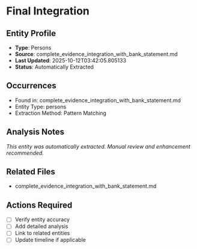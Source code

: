 # Final Integration

## Entity Profile
- **Type**: Persons
- **Source**: complete_evidence_integration_with_bank_statement.md
- **Last Updated**: 2025-10-12T03:42:05.805133
- **Status**: Automatically Extracted

## Occurrences
- Found in: complete_evidence_integration_with_bank_statement.md
- Entity Type: persons
- Extraction Method: Pattern Matching

## Analysis Notes
*This entity was automatically extracted. Manual review and enhancement recommended.*

## Related Files
- complete_evidence_integration_with_bank_statement.md

## Actions Required
- [ ] Verify entity accuracy
- [ ] Add detailed analysis
- [ ] Link to related entities
- [ ] Update timeline if applicable
